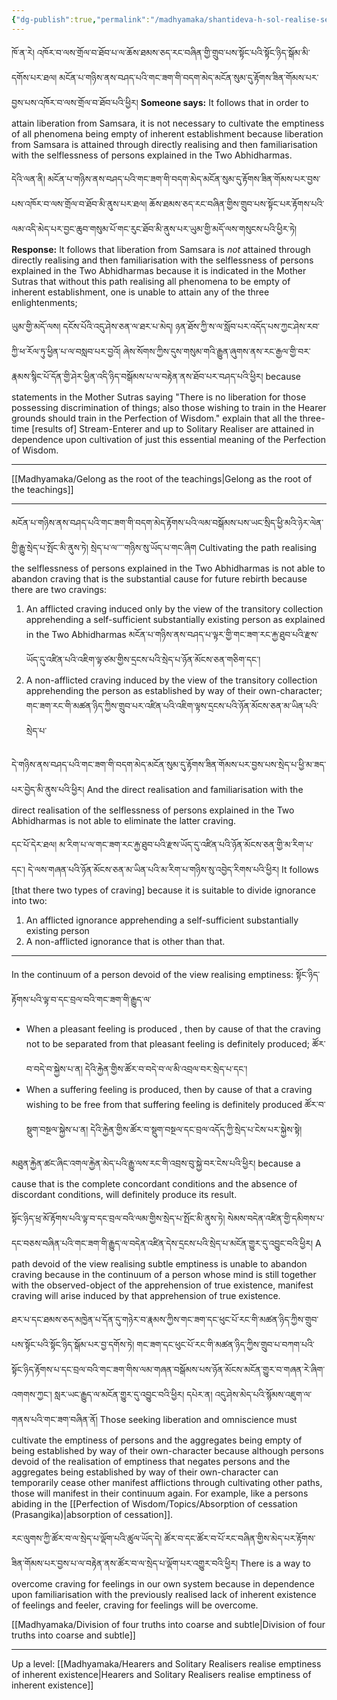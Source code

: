 ```yaml
---
{"dg-publish":true,"permalink":"/madhyamaka/shantideva-h-sol-realise-selflessness-of-phenomena/"}
---
```


ཁོ་ན་རེ། འཁོར་བ་ལས་གྲོལ་བ་ཐོབ་པ་ལ་ཆོས་ཐམས་ཅད་རང་བཞིན་གྱི་གྲུབ་པས་སྟོང་པའི་སྟོང་ཉིད་སྒོམ་མི་དགོས་པར་ཐལ། 
མངོན་པ་གཉིས་ནས་བཤད་པའི་གང་ཟག་གི་བདག་མེད་མངོན་སུམ་དུ་རྟོགས་ཟིན་གོམས་པར་བྱས་པས་འཁོར་བ་ལས་གྲོལ་བ་ཐོབ་པའི་ཕྱིར།
**Someone says:** It follows that in order to attain liberation from Samsara, it is not necessary to cultivate the emptiness of all phenomena being empty of inherent establishment because liberation from Samsara is attained through directly realising and then familiarisation with the selflessness of persons explained in the Two Abhidharmas.

དེའི་ལན་ནི། མངོན་པ་གཉིས་ནས་བཤད་པའི་གང་ཟག་གི་བདག་མེད་མངོན་སུམ་དུ་རྟོགས་ཟིན་གོམས་པར་བྱས་པས་འཁོར་བ་ལས་གྲོལ་བ་ཐོབ་མི་ནུས་པར་ཐལ། 
ཆོས་ཐམས་ཅད་རང་བཞིན་གྱིས་གྲུབ་པས་སྟོང་པར་རྟོགས་པའི་ལམ་འདི་མེད་པར་བྱང་ཆུབ་གསུམ་པོ་གང་རུང་ཐོབ་མི་ནུས་པར་ཡུམ་གྱི་མདོ་ལས་གསུངས་པའི་ཕྱིར་ཏེ། 
**Response:** It follows that liberation from Samsara is *not* attained through directly realising and then familiarisation with the selflessness of persons explained in the Two Abhidharmas because it is indicated in the Mother Sutras that without this path realising all phenomena to be empty of inherent establishment, one is unable to attain any of the three enlightenments;

ཡུམ་གྱི་མདོ་ལས། དངོས་པོའི་འདུ་ཤེས་ཅན་ལ་ཐར་པ་མེད། ཉན་ཐོས་ཀྱི་ས་ལ་སློབ་པར་འདོད་པས་ཀྱང་ཤེས་རབ་ཀྱི་ཕ་རོལ་ཏུ་ཕྱིན་པ་ལ་བསླབ་པར་བྱའོ། 
ཞེས་སོགས་ཀྱིས་དུས་གསུམ་གའི་རྒྱུན་ཞུགས་ནས་རང་རྒྱལ་གྱི་བར་རྣམས་སྙིང་པོ་དོན་གྱི་ཤེར་ཕྱིན་འདི་ཉིད་བསྒོམས་པ་ལ་བརྟེན་ནས་ཐོབ་པར་བཤད་པའི་ཕྱིར།
because statements in the Mother Sutras saying "There is no liberation for those possessing discrimination of things; also those wishing to train in the Hearer grounds should train in the Perfection of Wisdom." explain that all the three-time [results of] Stream-Enterer and up to Solitary Realiser are attained in dependence upon cultivation of just this essential meaning of the Perfection of Wisdom.

---
[[Madhyamaka/Gelong as the root of the teachings\|Gelong as the root of the teachings]]

---
མངོན་པ་གཉིས་ནས་བཤད་པའི་གང་ཟག་གི་བདག་མེད་རྟོགས་པའི་ལམ་བསྒོམས་པས་ཡང་སྲིད་ཕྱི་མའི་ཉེར་ལེན་གྱི་རྒྱུ་སྲེད་པ་སྤོང་མི་ནུས་ཏེ། 
སྲེད་པ་ལ་་་་གཉིས་སུ་ཡོད་པ་གང་ཞིག
Cultivating the path realising the selflessness of persons explained in the Two Abhidharmas is not able to abandon craving that is the substantial cause for future rebirth because there are two cravings:
1. An afflicted craving induced only by the view of the transitory collection apprehending a self-sufficient substantially existing person as explained in the Two Abhidharmas
   མངོན་པ་གཉིས་ནས་བཤད་པ་ལྟར་གྱི་གང་ཟག་རང་རྐྱ་ཐུབ་པའི་རྫས་ཡོད་དུ་འཛིན་པའི་འཇིག་ལྟ་ཙམ་གྱིས་དྲངས་པའི་སྲེད་པ་ཉོན་མོངས་ཅན་གཅིག་དང་།
2. A non-afflicted craving induced by the view of the transitory collection apprehending the person as established by way of their own-character;
   གང་ཟག་རང་གི་མཚན་ཉིད་ཀྱིས་གྲུབ་པར་འཛིན་པའི་འཇིག་ལྟས་དྲངས་པའི་ཉོན་མོངས་ཅན་མ་ཡིན་པའི་སྲེད་པ་

དེ་གཉིས་ནས་བཤད་པའི་གང་ཟག་གི་བདག་མེད་མངོན་སུམ་དུ་རྟོགས་ཟིན་གོམས་པར་བྱས་པས་སྲེད་པ་ཕྱི་མ་ཟད་པར་བྱེད་མི་ནུས་པའི་ཕྱིར།
And the direct realisation and familiarisation with the direct realisation of the selflessness of persons explained in the Two Abhidharmas is not able to eliminate the latter craving.

དང་པོ་དེར་ཐལ། མ་རིག་པ་ལ་གང་ཟག་རང་རྐྱ་ཐུབ་པའི་རྫས་ཡོད་དུ་འཛིན་པའི་ཉོན་མོངས་ཅན་གྱི་མ་རིག་པ་དང་། 
དེ་ལས་གཞན་པའི་ཉོན་མོངས་ཅན་མ་ཡིན་པའི་མ་རིག་པ་གཉིས་སུ་འབྱེད་རིགས་པའི་ཕྱིར།
It follows [that there two types of craving] because it is suitable to divide ignorance into two:
1. An afflicted ignorance apprehending a self-sufficient substantially existing person
2. A non-afflicted ignorance that is other than that.

---
In the continuum of a person devoid of the view realising emptiness: སྟོང་ཉིད་རྟོགས་པའི་ལྟ་བ་དང་བྲལ་བའི་གང་ཟག་གི་རྒྱུད་ལ་ 
- When a pleasant feeling is produced , then by cause of that the craving not to be separated from that pleasant feeling is definitely produced; ཚོར་བ་བདེ་བ་སྐྱེས་པ་ན། དེའི་རྐྱེན་གྱིས་ཚོར་བ་བདེ་བ་ལ་མི་འབྲལ་བར་སྲེད་པ་དང་།
- When a suffering feeling is produced, then by cause of that a craving wishing to be free from that suffering feeling is definitely produced
  ཚོར་བ་སྡུག་བསྔལ་སྐྱེས་པ་ན། དེའི་རྐྱེན་གྱིས་ཚོར་བ་སྡུག་བསྔལ་དང་བྲལ་འདོད་ཀྱི་སྲེད་པ་ངེས་པར་སྐྱེས་སྟེ།

མཐུན་རྐྱེན་ཚང་ཞིང་འགལ་རྐྱེན་མེད་པའི་རྒྱུ་ལས་རང་གི་འབྲས་བུ་སྐྱེ་བར་ངེས་པའི་ཕྱིར།
because a cause that is the complete concordant conditions and the absence of discordant conditions, will definitely produce its result.

སྟོང་ཉིད་ཕྲ་མོ་རྟོགས་པའི་ལྟ་བ་དང་བྲལ་བའི་ལམ་གྱིས་སྲེད་པ་སྤོང་མི་ནུས་ཏེ། 
སེམས་བདེན་འཛིན་གྱི་དམིགས་པ་དང་བཅས་བཞིན་པའི་གང་ཟག་གི་རྒྱུད་ལ་བདེན་འཛིན་དེས་དྲངས་པའི་སྲེད་པ་མངོན་གྱུར་དུ་འབྱུང་བའི་ཕྱིར།
A path devoid of the view realising subtle emptiness is unable to abandon craving because in the continuum of a person whose mind is still together with the observed-object of the apprehension of true existence, manifest craving will arise induced by that apprehension of true existence.

ཐར་པ་དང་ཐམས་ཅད་མཁྱེན་པ་དོན་དུ་གཉེར་བ་རྣམས་ཀྱིས་གང་ཟག་དང་ཕུང་པོ་རང་གི་མཚན་ཉིད་ཀྱིས་གྲུབ་པས་སྟོང་པའི་སྟོང་ཉིད་སྒོམ་པར་བྱ་དགོས་ཏེ། 
གང་ཟག་དང་ཕུང་པོ་རང་གི་མཚན་ཉིད་ཀྱིས་གྲུབ་པ་བཀག་པའི་སྟོང་ཉིད་རྟོགས་པ་དང་བྲལ་བའི་གང་ཟག་གིས་ལམ་གཞན་བསྒོམས་པས་ཉོན་མོངས་མངོན་གྱུར་བ་གཞན་རེ་ཞིག་འགགས་ཀྱང་། སླར་ཡང་རྒྱུད་ལ་མངོན་གྱུར་དུ་འབྱུང་བའི་ཕྱིར། དཔེར་ན། འདུ་ཤེས་མེད་པའི་སྙོམས་འཇུག་ལ་གནས་པའི་གང་ཟག་བཞིན་ནོ།
Those seeking liberation and omniscience must cultivate the emptiness of persons and the aggregates being empty of being established by way of their own-character because although persons devoid of the realisation of emptiness that negates persons and the aggregates being established by way of their own-character can temporarily cease other manifest afflictions through cultivating other paths, those will manifest in their continuum again. For example, like a persons abiding in the [[Perfection of Wisdom/Topics/Absorption of cessation (Prasangika)\|absorption of cessation]].

རང་ལུགས་ཀྱི་ཚོར་བ་ལ་སྲེད་པ་ལྡོག་པའི་ཚུལ་ཡོད་དེ། 
ཚོར་བ་དང་ཚོར་བ་པོ་རང་བཞིན་གྱིས་མེད་པར་རྟོགས་ཟིན་གོམས་པར་བྱས་པ་ལ་བརྟེན་ནས་ཚོར་བ་ལ་སྲེད་པ་ལྡོག་པར་འགྱུར་བའི་ཕྱིར། 
There is a way to overcome craving for feelings in our own system because in dependence upon familiarisation with the previously realised lack of inherent existence of feelings and feeler, craving for feelings will be overcome.

[[Madhyamaka/Division of four truths into coarse and subtle\|Division of four truths into coarse and subtle]]

---
Up a level: [[Madhyamaka/Hearers and Solitary Realisers realise emptiness of inherent existence\|Hearers and Solitary Realisers realise emptiness of inherent existence]]